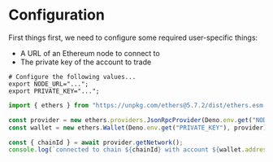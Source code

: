 # Configuration

First things first, we need to configure some required user-specific things:

* A URL of an Ethereum node to connect to
* The private key of the account to trade

```
# Configure the following values...
export NODE_URL="...";
export PRIVATE_KEY="...";
```

```javascript
import { ethers } from "https://unpkg.com/ethers@5.7.2/dist/ethers.esm.js";

const provider = new ethers.providers.JsonRpcProvider(Deno.env.get("NODE_URL"));
const wallet = new ethers.Wallet(Deno.env.get("PRIVATE_KEY"), provider);

const { chainId } = await provider.getNetwork();
console.log(`connected to chain ${chainId} with account ${wallet.address}`);
```
